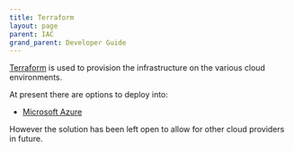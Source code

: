 ```yaml
---
title: Terraform
layout: page
parent: IAC
grand_parent: Developer Guide
---
```


[Terraform](https://www.terraform.io/) is used to provision the infrastructure on the various cloud environments.

At present there are options to deploy into:
* [Microsoft Azure](https://github.com/lsc-sde/iac-terraform-azure)

However the solution has been left open to allow for other cloud providers in future.
